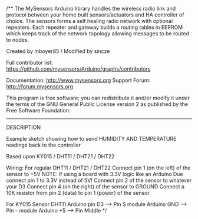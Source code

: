 /**
   The MySensors Arduino library handles the wireless radio link and protocol
   between your home built sensors/actuators and HA controller of choice.
   The sensors forms a self healing radio network with optional repeaters. Each
   repeater and gateway builds a routing tables in EEPROM which keeps track of the
   network topology allowing messages to be routed to nodes.
   
   Created by mboyer85 / 
   Modified by sincze
   
   Full contributor list: https://github.com/mysensors/Arduino/graphs/contributors
   
   Documentation: http://www.mysensors.org
   Support Forum: http://forum.mysensors.org
   
   This program is free software; you can redistribute it and/or
   modify it under the terms of the GNU General Public License
   version 2 as published by the Free Software Foundation.
 *******************************
   DESCRIPTION
   
   Example sketch showing how to send HUMIDITY AND TEMPERATURE readings back to the controller
   
   Based upon KY015 / DHT11 / DHT21 / DHT22

   Wiring:
   For regular DHT11 / DHT21 / DHT22
   Connect pin 1 (on the left) of the sensor to +5V
   NOTE: If using a board with 3.3V logic like an Arduino Due connect pin 1
   to 3.3V instead of 5V!
   Connect pin 2 of the sensor to whatever your D3
   Connect pin 4 (on the right) of the sensor to GROUND
   Connect a 10K resistor from pin 2 (data) to pin 1 (power) of the sensor

   For KY015 Sensor DHT11
   Arduino pin D3 --> Pin S module
   Arduino GND --> Pin - module
   Arduino +5 --> Pin Middle
*/
